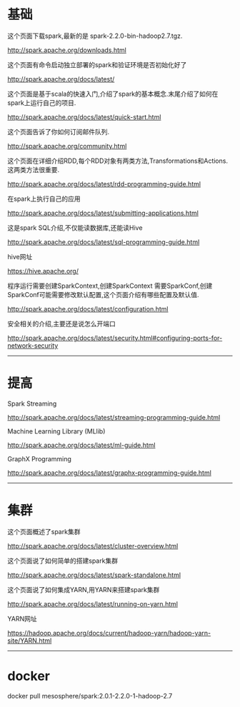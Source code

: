 # 基础

这个页面下载spark,最新的是 spark-2.2.0-bin-hadoop2.7.tgz.

<http://spark.apache.org/downloads.html>

这个页面有命令启动独立部署的spark和验证环境是否初始化好了

<http://spark.apache.org/docs/latest/>

这个页面是基于scala的快速入门,介绍了spark的基本概念.末尾介绍了如何在spark上运行自己的项目.

<http://spark.apache.org/docs/latest/quick-start.html>

这个页面告诉了你如何订阅邮件队列.

<http://spark.apache.org/community.html>

这个页面在详细介绍RDD,每个RDD对象有两类方法,Transformations和Actions.这两类方法很重要.

<http://spark.apache.org/docs/latest/rdd-programming-guide.html>

在spark上执行自己的应用

<http://spark.apache.org/docs/latest/submitting-applications.html>

这是spark SQL介绍,不仅能读数据库,还能读Hive

<http://spark.apache.org/docs/latest/sql-programming-guide.html>

hive网址

<https://hive.apache.org/>

程序运行需要创建SparkContext,创建SparkContext 需要SparkConf,创建SparkConf可能需要修改默认配置,这个页面介绍有哪些配置及默认值.

 <http://spark.apache.org/docs/latest/configuration.html>

安全相关的介绍,主要还是说怎么开端口

<http://spark.apache.org/docs/latest/security.html#configuring-ports-for-network-security>

---

# 提高

Spark Streaming

<http://spark.apache.org/docs/latest/streaming-programming-guide.html>

Machine Learning Library (MLlib) 

<http://spark.apache.org/docs/latest/ml-guide.html>

GraphX Programming 

<http://spark.apache.org/docs/latest/graphx-programming-guide.html>



---

# 集群

这个页面概述了spark集群

<http://spark.apache.org/docs/latest/cluster-overview.html>

这个页面说了如何简单的搭建spark集群

<http://spark.apache.org/docs/latest/spark-standalone.html>

这个页面说了如何集成YARN,用YARN来搭建spark集群

<http://spark.apache.org/docs/latest/running-on-yarn.html>

YARN网址

<https://hadoop.apache.org/docs/current/hadoop-yarn/hadoop-yarn-site/YARN.html>

---

# docker

docker pull mesosphere/spark:2.0.1-2.2.0-1-hadoop-2.7




